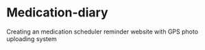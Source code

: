 # Medication-diary
Creating an medication scheduler reminder website with GPS photo uploading system 
